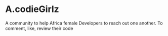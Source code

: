 # A.codieGirlz
A community to help Africa female Developers to reach out one another. To comment, like, review their code
